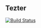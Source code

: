## Tezter

[![Build Status](https://travis-ci.org/DJZT/tezter.svg?branch=master)](https://travis-ci.org/DJZT/tezter)
